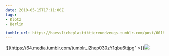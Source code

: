 ```yaml
---
date: 2010-05-15T17:11:00Z
tags:
- Klotz
- Berlin

tumblr_url: https://haesslicheplastiktiereundzeugs.tumblr.com/post/601899225
---
```

![](https://64.media.tumblr.com/tumblr_l2hep030zY1qbu6ttjpg" >}}![](https://64.media.tumblr.com/tumblr_l2hepiDilO1qbu6tt.jpg)

